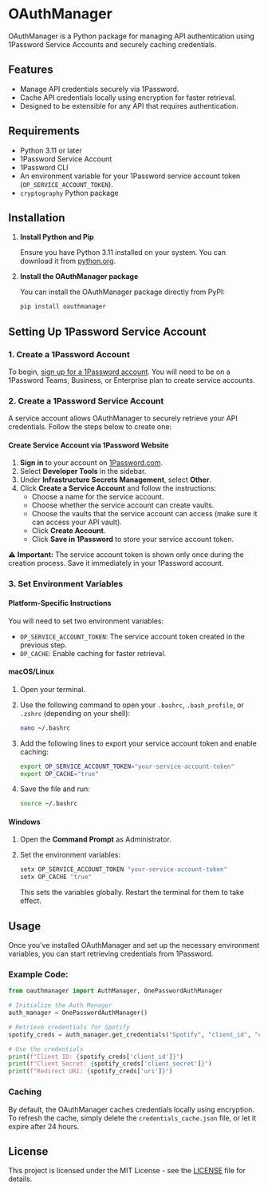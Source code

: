 
# OAuthManager

OAuthManager is a Python package for managing API authentication using 1Password Service Accounts and securely caching credentials.

## Features

- Manage API credentials securely via 1Password.
- Cache API credentials locally using encryption for faster retrieval.
- Designed to be extensible for any API that requires authentication.

## Requirements

- Python 3.11 or later
- 1Password Service Account
- 1Password CLI
- An environment variable for your 1Password service account token (`OP_SERVICE_ACCOUNT_TOKEN`).
- `cryptography` Python package

## Installation

1. **Install Python and Pip**

   Ensure you have Python 3.11 installed on your system. You can download it from [python.org](https://www.python.org/downloads/).

2. **Install the OAuthManager package**

   You can install the OAuthManager package directly from PyPI:
   ```bash
   pip install oauthmanager
   ```

## Setting Up 1Password Service Account

### 1. Create a 1Password Account

   To begin, [sign up for a 1Password account](https://1password.com/). You will need to be on a 1Password Teams, Business, or Enterprise plan to create service accounts.

### 2. Create a 1Password Service Account

   A service account allows OAuthManager to securely retrieve your API credentials. Follow the steps below to create one:

#### Create Service Account via 1Password Website

1. **Sign in** to your account on [1Password.com](https://1password.com/).
2. Select **Developer Tools** in the sidebar.
3. Under **Infrastructure Secrets Management**, select **Other**.
4. Click **Create a Service Account** and follow the instructions:
   - Choose a name for the service account.
   - Choose whether the service account can create vaults.
   - Choose the vaults that the service account can access (make sure it can access your API vault).
   - Click **Create Account**.
   - Click **Save in 1Password** to store your service account token.

⚠️ **Important:** The service account token is shown only once during the creation process. Save it immediately in your 1Password account.

### 3. Set Environment Variables

#### Platform-Specific Instructions

You will need to set two environment variables:
- `OP_SERVICE_ACCOUNT_TOKEN`: The service account token created in the previous step.
- `OP_CACHE`: Enable caching for faster retrieval.

#### macOS/Linux

1. Open your terminal.
2. Use the following command to open your `.bashrc`, `.bash_profile`, or `.zshrc` (depending on your shell):

   ```bash
   nano ~/.bashrc
   ```

3. Add the following lines to export your service account token and enable caching:

   ```bash
   export OP_SERVICE_ACCOUNT_TOKEN="your-service-account-token"
   export OP_CACHE="true"
   ```

4. Save the file and run:

   ```bash
   source ~/.bashrc
   ```

#### Windows

1. Open the **Command Prompt** as Administrator.
2. Set the environment variables:

   ```cmd
   setx OP_SERVICE_ACCOUNT_TOKEN "your-service-account-token"
   setx OP_CACHE "true"
   ```

   This sets the variables globally. Restart the terminal for them to take effect.

## Usage

Once you’ve installed OAuthManager and set up the necessary environment variables, you can start retrieving credentials from 1Password.

### Example Code:

```python
from oauthmanager import AuthManager, OnePasswordAuthManager

# Initialize the Auth Manager
auth_manager = OnePasswordAuthManager()

# Retrieve credentials for Spotify
spotify_creds = auth_manager.get_credentials("Spotify", "client_id", "client_secret", "uri")

# Use the credentials
print(f"Client ID: {spotify_creds['client_id']}")
print(f"Client Secret: {spotify_creds['client_secret']}")
print(f"Redirect URI: {spotify_creds['uri']}")
```

### Caching

By default, the OAuthManager caches credentials locally using encryption. To refresh the cache, simply delete the `credentials_cache.json` file, or let it expire after 24 hours.

## License

This project is licensed under the MIT License - see the [LICENSE](LICENSE) file for details.

